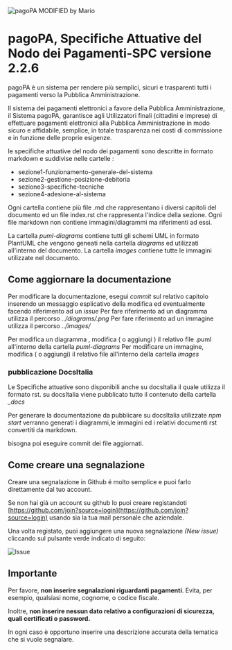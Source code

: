 ![pagoPA](_docs/media/pagoPA.png)
MODIFIED by Mario

# pagoPA, Specifiche Attuative del Nodo dei Pagamenti-SPC versione 2.2.6


pagoPA è un sistema per rendere più semplici, sicuri e trasparenti tutti i pagamenti verso la Pubblica Amministrazione.

Il sistema dei pagamenti elettronici a favore della Pubblica Amministrazione, il Sistema pagoPA, garantisce agli Utilizzatori finali (cittadini e imprese) di effettuare pagamenti elettronici alla Pubblica Amministrazione in modo sicuro e affidabile, semplice, in totale trasparenza nei costi di commissione e in funzione delle proprie esigenze.


le specifiche attuative del nodo dei pagamenti sono descritte in formato markdown e suddivise nelle cartelle :
- sezione1-funzionamento-generale-del-sistema
- sezione2-gestione-posizione-debitoria
- sezione3-specifiche-tecniche
- sezione4-adesione-al-sistema

Ogni cartella contiene più file .md che rappresentano i diversi capitoli del documento ed un file index.rst che rappresenta l'indice della sezione.
Ogni file markdown non contiene immagini/diagrammi ma riferimenti ad essi.

La cartella *puml-diagrams* contiene tutti gli schemi UML in formato PlantUML che vengono geneati nella cartella *diagrams* ed utilizzati all'interno del documento.
La cartella *images* contiene tutte le immagini utilizzate nel documento.

## Come aggiornare la documentazione

Per modificare la documentazione, esegui *commit* sul relativo capitolo inserendo un messaggio esplicativo della modifica ed eventualmente facendo riferimento ad un *issue*
Per fare riferimento ad un diagramma utilizza il percorso *../diagrams/<nome-file-puml>.png*
Per fare riferimento ad un immagine  utilizza il percorso *../images/<nome-file-img>*

Per modifica un diagramma , modifica ( o aggiungi ) il relativo file .puml all'interno della cartella *puml-diagrams*
Per modificare un immagine, modifica ( o aggiungi) il relativo file all'interno della cartella *images*

### pubblicazione DocsItalia
Le Specifiche attuative sono disponibili anche su docsItalia il quale utilizza il formato rst.
su docsItalia viene pubblicato tutto il contenuto della cartella *_docs*

Per generare la documentazione da pubblicare su docsItalia utilizzate *npm start* verranno generati i diagrammi,le immagini ed i relativi documenti rst convertiti da markdown.

bisogna poi eseguire commit dei file aggiornati.


## Come creare una segnalazione

Creare una segnalazione in Github é molto semplice e puoi farlo direttamente dal tuo account.

Se non hai già un account su github lo puoi creare registandoti
[https://github.com/join?source=login](https://github.com/join?source=login) usando sia la tua mail personale che aziendale.

Una volta registato, puoi aggiungere una nuova segnalazione _(New issue)_ cliccando sul pulsante verde indicato di seguito:

![Issue](_docs/media/newissue.png)

## Importante
Per favore, **non inserire segnalazioni riguardanti pagamenti**. Evita, per esempio, qualsiasi nome, cognome, o codice fiscale.

Inoltre, **non inserire nessun dato relativo a configurazioni di sicurezza, quali certificati o password.**

In ogni caso è opportuno inserire una descrizione accurata della tematica che si vuole segnalare.


